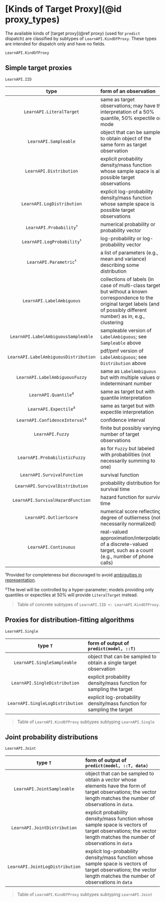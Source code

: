 # [Kinds of Target Proxy](@id proxy_types)

The available kinds of [target proxy](@ref proxy) (used for `predict` dispatch) are
classified by subtypes of `LearnAPI.KindOfProxy`. These types are intended for dispatch
only and have no fields.

```@docs
LearnAPI.KindOfProxy
```

## Simple target proxies

```@docs
LearnAPI.IID
```

| type                                  | form of an observation                                                                                                                                                            |
|:-------------------------------------:|:----------------------------------------------------------------------------------------------------------------------------------------------------------------------------------|
| `LearnAPI.LiteralTarget`              | same as target observations; may have the interpretation of a 50% quantile, 50% expectile or mode                                                                                 |
| `LearnAPI.Sampleable`                 | object that can be sampled to obtain object of the same form as target observation                                                                                                |
| `LearnAPI.Distribution`               | explicit probability density/mass function whose sample space is all possible target observations                                                                                 |
| `LearnAPI.LogDistribution`            | explicit log-probability density/mass function whose sample space is possible target observations                                                                                 |
| `LearnAPI.Probability`¹               | numerical probability or probability vector                                                                                                                                       |
| `LearnAPI.LogProbability`¹            | log-probability or log-probability vector                                                                                                                                         |
| `LearnAPI.Parametric`¹                | a list of parameters (e.g., mean and variance) describing some distribution                                                                                                       |
| `LearnAPI.LabelAmbiguous`             | collections of labels (in case of multi-class target) but without a known correspondence to the original target labels (and of possibly different number) as in, e.g., clustering |
| `LearnAPI.LabelAmbiguousSampleable`   | sampleable version of `LabelAmbiguous`; see `Sampleable` above                                                                                                                    |
| `LearnAPI.LabelAmbiguousDistribution` | pdf/pmf version of `LabelAmbiguous`; see `Distribution`  above                                                                                                                    |
| `LearnAPI.LabelAmbiguousFuzzy`        | same as `LabelAmbiguous` but with multiple values of indeterminant number                                                                                                         |
| `LearnAPI.Quantile`²                  | same as target but with quantile interpretation                                                                                                                                   |
| `LearnAPI.Expectile`²                 | same as target but with expectile interpretation                                                                                                                                  |
| `LearnAPI.ConfidenceInterval`²        | confidence interval                                                                                                                                                               |
| `LearnAPI.Fuzzy`                      | finite but possibly varying number of target observations                                                                                                                         |
| `LearnAPI.ProbabilisticFuzzy`         | as for `Fuzzy` but labeled with probabilities (not necessarily summing to one)                                                                                                    |
| `LearnAPI.SurvivalFunction`           | survival function                                                                                                                                                                 |
| `LearnAPI.SurvivalDistribution`       | probability distribution for survival time                                                                                                                                        |
| `LearnAPI.SurvivalHazardFunction`     | hazard function for survival time                                                                                                                                                 |
| `LearnAPI.OutlierScore`               | numerical score reflecting degree of outlierness (not necessarily normalized)                                                                                                     |
| `LearnAPI.Continuous`                 | real-valued approximation/interpolation of a discrete-valued target, such as a count (e.g., number of phone calls)                                                                |

¹Provided for completeness but discouraged to avoid [ambiguities in
representation](https://github.com/alan-turing-institute/MLJ.jl/blob/dev/paper/paper.md#a-unified-approach-to-probabilistic-predictions-and-their-evaluation).

²The level will be controlled by a hyper-parameter; models providing only quantiles or
expectiles at 50% will provide `LiteralTarget` instead.

> Table of concrete subtypes of `LearnAPI.IID <: LearnAPI.KindOfProxy`.


## Proxies for distribution-fitting algorithms

```@docs
LearnAPI.Single
```

| type `T`                         | form of output of `predict(model, ::T)`                                |
|:--------------------------------:|:-----------------------------------------------------------------------|
| `LearnAPI.SingleSampleable`      | object that can be sampled to obtain a single target observation       |
| `LearnAPI.SingleDistribution`    | explicit probability density/mass function for sampling the target     |
| `LearnAPI.SingleLogDistribution` | explicit log-probability density/mass function for sampling the target |

> Table of `LearnAPI.KindOfProxy` subtypes subtyping `LearnAPI.Single`


## Joint probability distributions

```@docs
LearnAPI.Joint
```

| type `T`                        | form of output of `predict(model, ::T, data)`                                                                                                                     |
|:-------------------------------:|:---------------------------------------------------------------------------------------------------------------------------------------------------------------------|
| `LearnAPI.JointSampleable`      | object that can be sampled to obtain a *vector* whose elements have the form of target observations; the vector length matches the number of observations in `data`. |
| `LearnAPI.JointDistribution`    | explicit probability density/mass function whose sample space is vectors of target observations;  the vector length matches the number of observations in `data`     |
| `LearnAPI.JointLogDistribution` | explicit log-probability density/mass function whose sample space is vectors of target observations;  the vector length matches the number of observations in `data` |

> Table of `LearnAPI.KindOfProxy` subtypes subtyping `LearnAPI.Joint`
